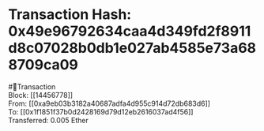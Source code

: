 
Transaction Hash: 0x49e96792634caa4d349fd2f8911d8c07028b0db1e027ab4585e73a688709ca09
====================================================================================
  
#💸Transaction  
Block: [[14456778]]  
From: [[0xa9eb03b3182a40687adfa4d955c914d72db683d6]]  
To: [[0x1f1851f37b0d2428169d79d12eb2616037ad4f56]]  
Transferred: 0.005 Ether